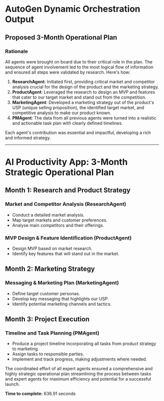 # AutoGen Dynamic Orchestration Output

## Proposed 3-Month Operational Plan 

### Rationale

All agents were brought on board due to their critical role in the plan. The sequence of agent involvement led to the most logical flow of information and ensured all steps were validated by research. Here's how:

1. **ResearchAgent**: Initiated first, providing critical market and competitor analysis crucial for the design of the product and the marketing strategy.
2. **ProductAgent**: Leveraged the research to design an MVP and features that cater to our target market and stand out from the competition.
3. **MarketingAgent**: Developed a marketing strategy out of the product's USP (unique selling proposition), the identified target market, and competitive analysis to make our product known.
4. **PMAgent**: The data from all previous agents were turned into a realistic and actionable task plan with clearly defined timelines.

Each agent's contribution was essential and impactful, developing a rich and informed strategy.

---

# AI Productivity App: 3-Month Strategic Operational Plan

## Month 1: Research and Product Strategy

### Market and Competitor Analysis (ResearchAgent)
- Conduct a detailed market analysis.
- Map target markets and customer preferences.
- Analyse main competitors and their offerings.

### MVP Design & Feature Identification (ProductAgent)
- Design MVP based on market research.
- Identify key features that will stand out in the market.

## Month 2: Marketing Strategy

### Messaging & Marketing Plan (MarketingAgent)
- Define target customer personas.
- Develop key messaging that highlights our USP.
- Identify potential marketing channels and tactics.

## Month 3: Project Execution 

### Timeline and Task Planning (PMAgent)
- Produce a project timeline incorporating all tasks from product strategy to marketing.
- Assign tasks to responsible parties.
- Implement and track progress, making adjustments where needed.

The coordinated effort of all expert agents ensured a comprehensive and highly strategic operational plan streamlining the process between tasks and expert agents for maximum efficiency and potential for a successful launch.

**Time to complete:** 636.91 seconds
